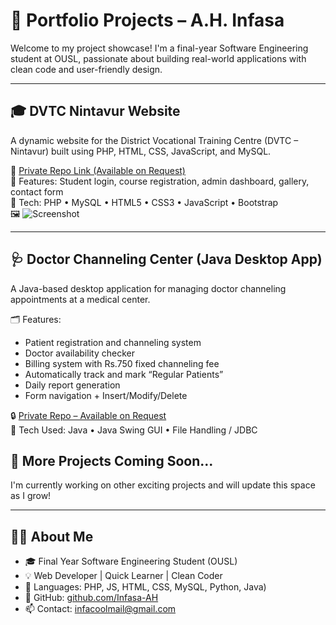 # 🚀 Portfolio Projects – A.H. Infasa

Welcome to my project showcase! I'm a final-year Software Engineering student at OUSL, passionate about building real-world applications with clean code and user-friendly design.

---

## 🎓 DVTC Nintavur Website

A dynamic website for the District Vocational Training Centre (DVTC – Nintavur) built using PHP, HTML, CSS, JavaScript, and MySQL.

🔗 [Private Repo Link (Available on Request)](https://github.com/Infasa-AH/DVTC_Nintavur)  
📸 Features: Student login, course registration, admin dashboard, gallery, contact form  
💼 Tech: PHP • MySQL • HTML5 • CSS3 • JavaScript • Bootstrap  
🖼️ ![Screenshot](https://github.com/Infasa-AH/DVTC_Nintavur/blob/main/screenshots/home.png)

---

## 🩺 Doctor Channeling Center (Java Desktop App)

A Java-based desktop application for managing doctor channeling appointments at a medical center.

🗂 Features:
- Patient registration and channeling system
- Doctor availability checker
- Billing system with Rs.750 fixed channeling fee
- Automatically track and mark “Regular Patients”
- Daily report generation
- Form navigation + Insert/Modify/Delete

🔒 [Private Repo – Available on Request](https://github.com/Infasa-AH/doctor-channeling-center)  
💼 Tech Used: Java • Java Swing GUI • File Handling / JDBC

## 📂 More Projects Coming Soon...

I'm currently working on other exciting projects and will update this space as I grow!

---

## 👨‍💻 About Me

- 🎓 Final Year Software Engineering Student (OUSL)
- 💡 Web Developer | Quick Learner | Clean Coder
- 💬 Languages: PHP, JS, HTML, CSS, MySQL, Python, Java)
- 🔗 GitHub: [github.com/Infasa-AH](https://github.com/Infasa-AH)
- 📫 Contact: infacoolmail@gmail.com
